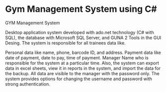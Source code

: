 # Gym Management System using C#

GYM Management System

Desktop application system developed with ado.net technology (C# with SQL), the database with Microsoft SQL Server, and GUNA 2 Tools in the GUI Desing. The system is responsible for all trainees data like.

Personal data like name, phone, barcode ID, and address.
Payment data like date of payment, date to pay, time of payment.
Manager Name who is responsible for the system at a particular time.
Also, the system can export data in excel sheets, view it in reports in the system, and import the data for the backup. All data are visible to the manager with the password only. The system provides options for changing the username and password with strong authentication.
